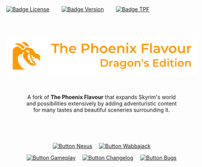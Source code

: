[![Badge License]][License]      
[![Badge Version]][Releases]      
[![Badge TPF]][Releases]

<div align = center>

<br>
<br>
  
![Banner]

<br>

A fork of **The Phoenix Flavour** that expands Skyrim's world <br>
and possibilities extensively by adding adventuristic content <br>
for many tastes and beautiful sceneries surrounding it.

<br>
<br>
<br>

[![Button Nexus]][Nexus]   
[![Button Wabbajack]][Wabbajack]

[![Button Gameplay]][Gameplay]   
[![Button Changelog]][Changelog]   
[![Button Bugs]][Bugs]

</div>

<!----------------------------------------------------------------------------->

[Releases]: https://github.com/DragonBlame/tpf-dragons-edition/releases
[Nexus]: https://www.nexusmods.com/skyrimspecialedition/mods/51973

[Changelog]: Documentation/Changelog.md
[Gameplay]: Documentation/Gameplay.md
[Wabbajack]: Documentation/Wabbajack.md
[Bugs]: Documentation/Bugs.md

[License]: LICENSE
[Banner]: Resources/Banner.webp


<!----------------------------------[ Badges ]--------------------------------->

[Badge License]: https://img.shields.io/badge/License-BY_NC_SA-c77c1d.svg?style=for-the-badge&labelColor=EF9421&logoColor=white&logo=CreativeCommons
[Badge Version]: https://img.shields.io/badge/Version-2.8.1-018a91?style=for-the-badge&labelColor=00B0B9
[Badge TPF]: https://img.shields.io/badge/TPF-4.15.1-258AAF?style=for-the-badge&labelColor=29a1cd


<!---------------------------------[ Buttons ]--------------------------------->

[Button Changelog]: https://img.shields.io/badge/Changelog-e06666?style=for-the-badge&logoColor=white&logo=AzureArtifacts
[Button Wabbajack]: https://img.shields.io/badge/Wabbajack_Guide-56a5cc?style=for-the-badge&logoColor=white&logo=GitBook
[Button Gameplay]: https://img.shields.io/badge/Gameplay_Guide-93c47d?style=for-the-badge&logoColor=white&logo=AppleArcade
[Button Nexus]: https://img.shields.io/badge/Main_Page-8197ec?style=for-the-badge&logoColor=white&logo=Dragonframe
[Button Bugs]: https://img.shields.io/badge/Bug_Reporting-e69138?style=for-the-badge&logoColor=white&logo=GitHub

